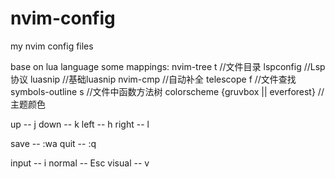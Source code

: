 # nvim-config
my nvim config files

base on lua language
some mappings:
nvim-tree <leader>t   //文件目录
lspconfig   //Lsp协议
luasnip     //基础luasnip
nvim-cmp    //自动补全
telescope <leader>f   //文件查找
symbols-outline <leader>s   //文件中函数方法树
colorscheme {gruvbox || everforest}   //主题颜色

up    -- j
down  -- k
left  -- h
right -- l

save  -- :wa
quit  -- :q

input -- i
normal -- Esc
visual -- v

